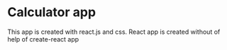 # Calculator app

This app is created with react.js and css.
React app is created without of help of create-react app
